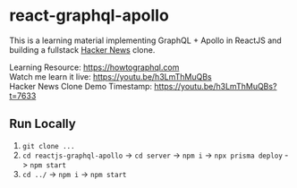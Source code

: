 # react-graphql-apollo
This is a learning material implementing GraphQL + Apollo in ReactJS and building a fullstack [Hacker News](https://news.ycombinator.com/) clone.

Learning Resource: https://howtographql.com <br/>
Watch me learn it live: https://youtu.be/h3LmThMuQBs <br/>
Hacker News Clone Demo Timestamp: https://youtu.be/h3LmThMuQBs?t=7633

## Run Locally
  1. `git clone ...`
  2. `cd reactjs-graphql-apollo` -> `cd server` -> `npm i` -> `npx prisma deploy` -> `npm start`
  3. `cd ../` -> `npm i` -> `npm start`
